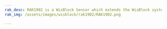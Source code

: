 ```yaml
---
rak_desc: RAK1902 is a WisBlock Sensor which extends the WisBlock system with a ST KPS22HB barometric pressure sensor. A ready to use SW library and tutorial makes it easy to build up a barometric air pressure data acquisition system.
rak_img: /assets/images/wisblock/rak1902/RAK1902.png

---
```


<rk-redirect to="/Product-Categories/WisBlock/RAK1902/Overview/" />